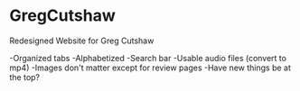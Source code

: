 # GregCutshaw
Redesigned Website for Greg Cutshaw

-Organized tabs
-Alphabetized 
-Search bar
-Usable audio files (convert to mp4) 
-Images don't matter except for review pages
-Have new things be at the top? 
